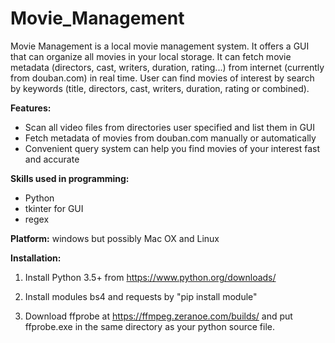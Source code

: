 # Movie_Management

Movie Management is a local movie management system. It offers a GUI that can organize all movies in your local storage. It can fetch movie metadata (directors, cast, writers, duration, rating...) from internet (currently from douban.com) in real time. User can find movies of interest by search by keywords (title, directors, cast, writers, duration, rating or combined).

**Features:** 
* Scan all video files from directories user specified and list them in GUI
* Fetch metadata of movies from douban.com manually or automatically
* Convenient query system can help you find movies of your interest fast and accurate


**Skills used in programming:** 
* Python
* tkinter for GUI
* regex

**Platform:** windows but possibly Mac OX and Linux

**Installation:**

1) Install Python 3.5+ from https://www.python.org/downloads/

2) Install modules bs4 and requests by "pip install module"

3) Download ffprobe at https://ffmpeg.zeranoe.com/builds/ and put ffprobe.exe in the same directory as your python source file.
